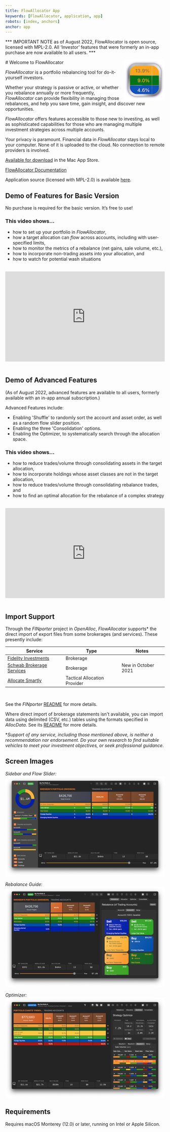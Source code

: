 ```yaml
---
title: FlowAllocator App
keywords: [FlowAllocator, application, app]
robots: [index, anchors]
anchor: app
---
```


*** IMPORTANT NOTE as of August 2022, FlowAllocator is open source, licensed with MPL-2.0. All ‘Investor’ features that were formerly an in-app purchase are now available to all users. ***

<img align="right" src="../images/allocator_icon.png" width="128" height="128"/>
# Welcome to FlowAllocator

_FlowAllocator_ is a portfolio rebalancing tool for do-it-yourself investors.

Whether your strategy is passive or active, or whether you rebalance annually or more frequently, _FlowAllocator_ can provide flexibility in managing those rebalances, and help you save time, gain insight, and discover new opportunities.

_FlowAllocator_ offers features accessible to those new to investing, as well as sophisticated capabilities for those who are managing multiple investment strategies across multiple accounts.

Your privacy is paramount. Financial data in _FlowAllocator_ stays local to your computer. None of it is uploaded to the cloud. No connection to remote providers is involved. 

[Available for download](https://apps.apple.com/app/flowallocator-open/id1640747997) in the Mac App Store.

[FlowAllocator Documentation](/allocator/contents/index.html)

Application source (licensed with MPL-2.0) is available [here](https://github.com/openalloc/FlowAllocatorApp).

## Demo of Features for Basic Version

No purchase is required for the basic version. It’s free to use!

### This video shows...

* how to set up your portfolio in _FlowAllocator_,
* how a target allocation can _flow_ across accounts, including with user-specified limits,
* how to monitor the metrics of a rebalance (net gains, sale volume, etc.),
* how to incorporate non-trading assets into your allocation, and
* how to watch for potential wash situations


<br/>

<div style="padding:56.25% 0 0 0;position:relative;"><iframe src="https://player.vimeo.com/video/642208467?badge=0&amp;autopause=0&amp;player_id=0&amp;app_id=58479" frameborder="0" allow="autoplay; fullscreen; picture-in-picture" allowfullscreen style="position:absolute;top:0;left:0;width:100%;height:100%;" title="FlowAllocator-Basic-1 - HD 1080p.mov"></iframe></div><script src="https://player.vimeo.com/api/player.js"></script>

<br/>

## Demo of Advanced Features

(As of August 2022, advanced features are available to all users, formerly available with an in-app annual subscription.)

Advanced Features include:

* Enabling 'Shuffle' to randomly sort the account and asset order, as well as a random flow slider position.
* Enabling the three 'Consolidation' options.
* Enabling the Optimizer, to systematically search through the allocation space.

### This video shows...

* how to reduce trades/volume through consolidating assets in the target allocation,
* how to incorporate holdings whose asset classes are not in the target allocation,
* how to reduce trades/volume through consolidating rebalance trades, and
* how to find an optimal allocation for the rebalance of a complex strategy

<br/>

<div style="padding:56.25% 0 0 0;position:relative;"><iframe src="https://player.vimeo.com/video/574781071?badge=0&amp;autopause=0&amp;player_id=0&amp;app_id=58479" frameborder="0" allow="autoplay; fullscreen; picture-in-picture" allowfullscreen style="position:absolute;top:0;left:0;width:100%;height:100%;" title="FlowAllocator-Premium-1 - HD 1080p.mov"></iframe></div><script src="https://player.vimeo.com/api/player.js"></script>

<br/>

## Import Support

Through the _FINporter_ project in _OpenAlloc_, _FlowAllocator_ supports\* the direct import of export files from some brokerages (and services). These presently include:

<div class="special_table"></div>

| Service | Type | Notes |
| ------- | ---- | ------- |
| [Fidelity Investments](https://fidelity.com) | Brokerage | |
| [Schwab Brokerage Services](https://schwab.com) | Brokerage | New in October 2021 |
| [Allocate Smartly](https://allocatesmartly.com) | Tactical Allocation Provider | |

<br/>

See the _FINporter_ [README](https://github.com/open-portfolio/FINporter) for more details.

Where direct import of brokerage statements isn't available, you can import data using delimited (CSV, etc.) tables using the formats specified in _AllocData_. See its [README](https://github.com/open-portfolio/AllocData) for more details.

\*_Support of any service, including those mentioned above, is neither a recommendation nor endorsement. Do your own research to find suitable vehicles to meet your investment objectives, or seek professional guidance._

## Screen Images

_Sidebar and Flow Slider:_
![Sidebar](/images/allocator0.png#center)

_Rebalance Guide:_
![Rebalance](/images/allocator1.png#center)

_Optimizer:_
![Optimizer](/images/allocator2.png#center)

## Requirements

Requires macOS Monterey (12.0) or later, running on Intel or Apple Silicon.



